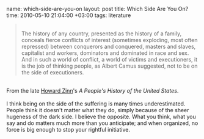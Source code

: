 name: which-side-are-you-on
layout: post
title: Which Side Are You On?
time: 2010-05-10 21:04:00 +03:00
tags: literature

<blockquote><br />The history of any country, presented as the history of a family, conceals fierce conflicts of interest (sometimes exploding, most often repressed) between conquerors and conquered, masters and slaves, capitalist and workers, dominators and dominated in race and sex. And in such a world of conflict, a world of victims and executioners, it is the job of thinking people, as Albert Camus suggested, not to be on the side of executioners.<br /></blockquote><br />From the late <a href="http://en.wikipedia.org/wiki/Howard_Zinn">Howard Zinn</a>'s <span style="font-style:italic;">A People's History of the United States</span>.<br /><br />I think being on the side of the suffering is many times underestimated. People think it doesn't matter what they do, simply because of the sheer hugeness of the dark side. I believe the opposite. What you think, what you say and do matters much more than you anticipate; and when organized, no force is big enough to stop your rightful initiative.
